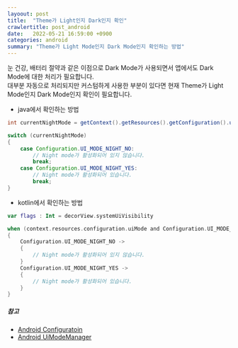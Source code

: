 ```yaml
---
layoout: post
title:  "Theme가 Light인지 Dark인지 확인"
crawlertitle: post_android
date:   2022-05-21 16:59:00 +0900
categories: android
summary: "Theme가 Light Mode인지 Dark Mode인지 확인하는 방법"
---  
```

눈 건강, 배터리 절약과 같은 이점으로 Dark Mode가 사용되면서 앱에서도 Dark Mode에 대한 처리가 필요합니다.  
대부분 자동으로 처리되지만 커스텀하게 사용한 부분이 있다면 현재 Theme가 Light Mode인지 Dark Mode인지 확인이 필요합니다.  

- java에서 확인하는 방법  

~~~java
int currentNightMode = getContext().getResources().getConfiguration().uiMode & Configuration.UI_MODE_NIGHT_MASK;

switch (currentNightMode) 
{
    case Configuration.UI_MODE_NIGHT_NO:
        // Night mode가 활성화되어 있지 않습니다.
        break;
    case Configuration.UI_MODE_NIGHT_YES:
        // Night mode가 활성화되어 있습니다.
        break;
}    
~~~  

- kotlin에서 확인하는 방법  

~~~kotlin
var flags : Int = decorView.systemUiVisibility  

when (context.resources.configuration.uiMode and Configuration.UI_MODE_NIGHT_MASK)
{
    Configuration.UI_MODE_NIGHT_NO ->
    {
        // Night mode가 활성화되어 있지 않습니다.
    }
    Configuration.UI_MODE_NIGHT_YES ->
    {
        // Night mode가 활성화되어 있습니다.
    }
}
~~~  

##### 참고  
- [Android Configuratoin](https://developer.android.com/ndk/reference/group/configuration)  
- [Android UiModeManager](https://developer.android.com/reference/android/app/UiModeManager)  